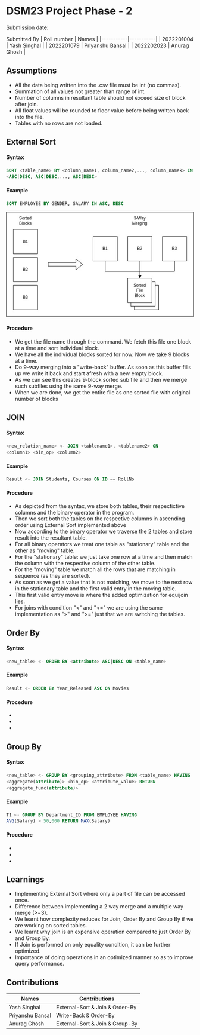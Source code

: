 # DSM23 Project Phase - 2

Submission date: 

Submitted By
| Roll number | Names |
|-----------|-----------|
| 2022201004 | Yash Singhal |
| 2022201079 | Priyanshu Bansal |
| 2022202023 | Anurag Ghosh |

## Assumptions
<ul>
  <li>All the data being written into the .csv file must be int (no commas). </li>
  <li> Summation of all values not greater than range of int.</li>
  <li> Number of columns in resultant table should not exceed size of block after join.</li>
  <li> All float values will be rounded to floor value before being written back into the file.</li>
  <li> Tables with no rows are not loaded. </li>
</ul>

## External Sort
#### Syntax
```sql
SORT <table_name> BY <column_name1, column_name2,..., column_namek> IN
<ASC|DESC, ASC|DESC,..., ASC|DESC>
```
#### Example
```sql
SORT EMPLOYEE BY GENDER, SALARY IN ASC, DESC
```
<img src="./image.jpeg" width="600" title="hover text">

#### Procedure
<ul>
  <li> We get the file name through the command. We fetch this file one block at a time and sort individual block. </li>
  <li> We have all the individual blocks sorted for now. Now we take 9 blocks at a time. </li>
  <li> Do 9-way merging into a "write-back" buffer. As soon as this buffer fills up we write it back and start afresh with a new empty block. </li>
  <li> As we can see this creates 9-block sorted sub file and then we merge such subfiles using the same 9-way merge. </li>
  <li> When we are done, we get the entire file as one sorted file with original number of blocks </li>
</ul>

## JOIN
#### Syntax
```sql
<new_relation_name> <- JOIN <tablename1>, <tablename2> ON
<column1> <bin_op> <column2>
```
#### Example
```sql
Result <- JOIN Students, Courses ON ID == RollNo 
```

#### Procedure
<ul>
  <li> As depicted from the syntax, we store both tables, their respectictive columns and the binary operator in the program. </li>
  <li> Then we sort both the tables on the respective columns in ascending order using External Sort implemented above </li>
  <li> Now according to the binary operator we traverse the 2 tables and store result into the resultant table.</li>
  <li> For all binary operators we treat one table as "stationary" table and the other as "moving" table. </li>
  <li> For the "stationary" table: we just take one row at a time and then match the column with the respective column of the other table.</li>
  <li> For the "moving" table we match all the rows that are matching in sequence (as they are sorted).</li>
  <li> As soon as we get a value that is not matching, we move to the next row in the stationary table and the first valid entry in the moving table. </li>
  <li> This first valid entry move is where the added optimization for equijoin lies.</li>
  <li> For joins with condition "<" and "<=" we are using the same implementation as ">" and ">=" just that we are switching the tables.</li>
</ul>

## Order By
#### Syntax
```sql
<new_table> <- ORDER BY <attribute> ASC|DESC ON <table_name>
```
#### Example
```sql
Result <- ORDER BY Year_Released ASC ON Movies
```

#### Procedure
<ul>
  <li> </li>
  <li> </li>
  <li> </li>
</ul>

## Group By
#### Syntax
```sql
<new_table> <- GROUP BY <grouping_attribute> FROM <table_name> HAVING
<aggregate(attribute)> <bin_op> <attribute_value> RETURN
<aggregate_func(attribute)>
```
#### Example
```sql
T1 <- GROUP BY Department_ID FROM EMPLOYEE HAVING
AVG(Salary) > 50,000 RETURN MAX(Salary)
```
#### Procedure
<ul>
  <li> </li>
  <li> </li>
  <li> </li>
</ul>

## Learnings

<ul>
  <li> Implementing External Sort where only a part of file can be accessed once. </li>
  <li> Difference between implementing a 2 way merge and a multiple way merge (>=3).</li>
  <li> We learnt how complexity reduces for Join, Order By and Group By if we are working on sorted tables.</li>
  <li> We learnt why join is an expensive operation compared to just Order By and Group By. </li>
  <li> If Join is performed on only equality condition, it can be further optimized. </li>
  <li> Importance of doing operations in an optimized manner so as to improve query performance. </li>
</ul>

## Contributions
| Names | Contributions |
|-----------|-----------|
| Yash Singhal | External-Sort & Join & Order-By |
| Priyanshu Bansal | Write-Back & Order-By |
| Anurag Ghosh | External-Sort & Join & Group-By|

